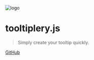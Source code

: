![logo](https://book-blog.github.io/logo.png)

# tooltiplery.js

> Simply create your tooltip quickly.

[GitHub](https://github.com/BOOK-BLOG/tooltiplery.js)
